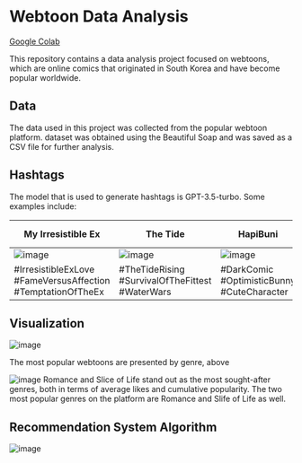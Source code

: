 
# Webtoon Data Analysis
[Google Colab](https://colab.research.google.com/drive/1ZuQJDWVcL_nS3PtsTzmcZniLKjllrzXH?usp=sharing)

This repository contains a data analysis project focused on webtoons, which are online comics that originated in South Korea and have become popular worldwide.

## Data

The data used in this project was collected from the popular webtoon platform. dataset was obtained using the Beautiful Soap and was saved as a CSV file for further analysis.

## Hashtags

The model that is used to generate hashtags is GPT-3.5-turbo. Some examples include:

| My Irresistible Ex                                        | The Tide                                                     | HapiBuni                                                     | Long After the Ending                                        |
| ------------------------------------------------------------ | ------------------------------------------------------------ | ------------------------------------------------------------ | ------------------------------------------------------------ |
| ![image](https://github.com/dchung1209/Webtoon-Data-Analysis/assets/121478848/5b1687f2-64e8-4683-80e2-abff14e2e048)| ![image](https://github.com/dchung1209/Webtoon-Data-Analysis/assets/121478848/c9a63b47-f8f8-435d-918e-e88d94b250d0)| ![image](https://github.com/dchung1209/Webtoon-Data-Analysis/assets/121478848/0423289b-6739-4859-920a-675e2616a3bb)| ![image](https://github.com/dchung1209/Webtoon-Data-Analysis/assets/121478848/dab58180-d4ae-4aec-8e4d-f6e1299e2f57)|
| #IrresistibleExLove #FameVersusAffection #TemptationOfTheEx               | #TheTideRising #SurvivalOfTheFittest #WaterWars              | #DarkComic #OptimisticBunny #CuteCharacter                        | #BeyondTheStory #LoveInDisguise #BusinessofRomance           |


## Visualization
![image](https://github.com/dchung1209/Webtoon-Data-Analysis/assets/121478848/59b9cbb2-08f5-41cc-8df9-9674f1e743fb)

The most popular webtoons are presented by genre, above

![image](https://github.com/dchung1209/Webtoon-Data-Analysis/assets/121478848/a1699690-bc82-4809-a0b2-dd35ddf2f6e2)
Romance and Slice of Life stand out as the most sought-after genres, both in terms of average likes and cumulative popularity. The two most popular genres on the platform are Romance and Slife of Life as well.

## Recommendation System Algorithm

![image](https://github.com/dchung1209/Webtoon-Data-Analysis/blob/main/Data%20Visualization/Genre%20Graph.png?raw=true)
